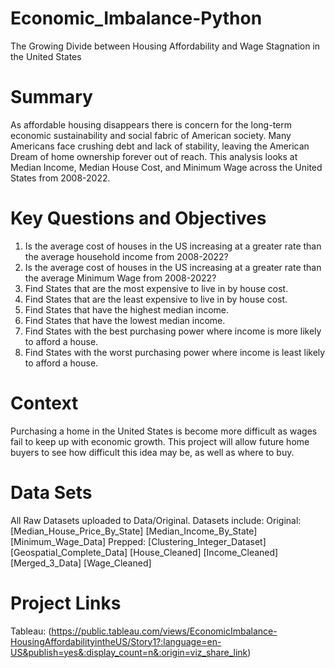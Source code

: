 # Economic_Imbalance-Python
The Growing Divide between Housing Affordability and Wage Stagnation in the United States 

# Summary
As affordable housing disappears there is concern for the long-term economic sustainability and social fabric of American society. Many Americans face crushing debt and lack of stability, leaving the American Dream of home ownership forever out of reach.
This analysis looks at Median Income, Median House Cost, and Minimum Wage across the United States from 2008-2022.

# Key Questions and Objectives
1) Is the average cost of houses in the US increasing at a greater rate than the average household income from 2008-2022?
2) Is the average cost of houses in the US increasing at a greater rate than the average Minimum Wage from 2008-2022?
3) Find States that are the most expensive to live in by house cost.
4) Find States that are the least expensive to live in by house cost.
5) Find States that have the highest median income.
6) Find States that have the lowest median income.
7) Find States with the best purchasing power where income is more likely to afford a house.
8) Find States with the worst purchasing power where income is least likely to afford a house.

# Context
Purchasing a home in the United States is become more difficult as wages fail to keep up with economic growth. This project will allow future home buyers to see how difficult this idea may be, as well as where to buy.


# Data Sets
All Raw Datasets uploaded to Data/Original. Datasets include:
Original:
[Median_House_Price_By_State]
[Median_Income_By_State]
[Minimum_Wage_Data]
Prepped:
[Clustering_Integer_Dataset]
[Geospatial_Complete_Data]
[House_Cleaned]
[Income_Cleaned]
[Merged_3_Data]
[Wage_Cleaned]


# Project Links
Tableau: (https://public.tableau.com/views/EconomicImbalance-HousingAffordabilityintheUS/Story1?:language=en-US&publish=yes&:display_count=n&:origin=viz_share_link)
